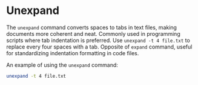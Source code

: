 # Unexpand

The `unexpand` command converts spaces to tabs in text files, making documents more coherent and neat. Commonly used in programming scripts where tab indentation is preferred. Use `unexpand -t 4 file.txt` to replace every four spaces with a tab. Opposite of `expand` command, useful for standardizing indentation formatting in code files.

An example of using the `unexpand` command:

```bash
unexpand -t 4 file.txt
```